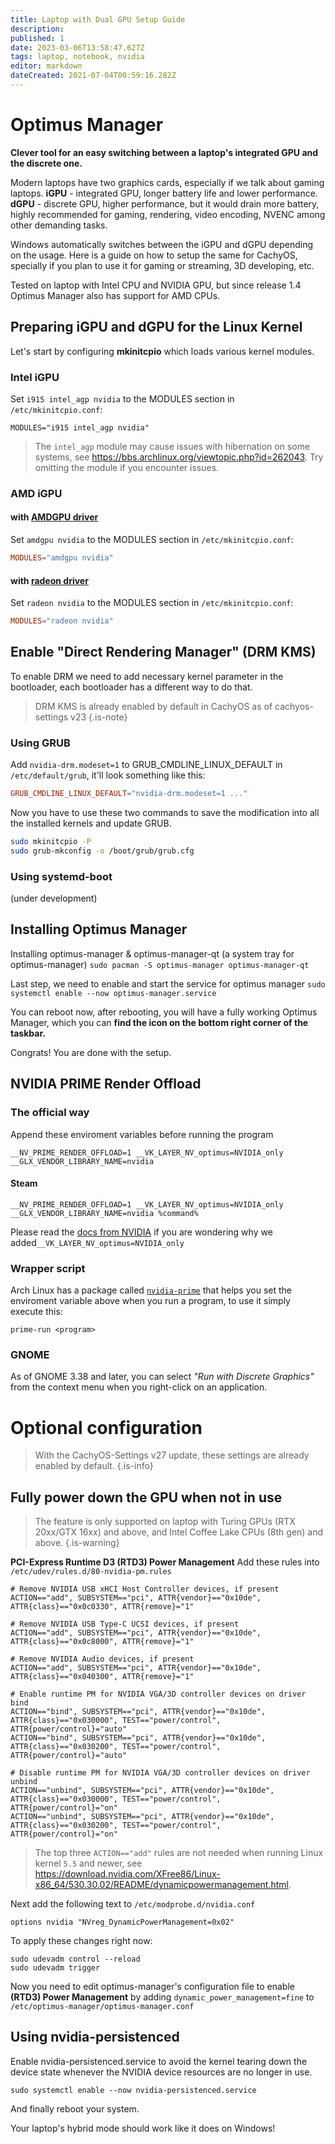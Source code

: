 ```yaml
---
title: Laptop with Dual GPU Setup Guide
description:
published: 1
date: 2023-03-06T13:58:47.627Z
tags: laptop, notebook, nvidia
editor: markdown
dateCreated: 2021-07-04T00:59:16.282Z
---
```


# Optimus Manager

**Clever tool for an easy switching between a laptop's integrated GPU and the discrete one.**

Modern laptops have two graphics cards, especially if we talk about gaming laptops.
**iGPU** - integrated GPU, longer battery life and lower performance.
**dGPU** - discrete GPU, higher performance, but it would drain more battery, highly recommended for gaming, rendering, video encoding, NVENC among other demanding tasks.

Windows automatically switches between the iGPU and dGPU depending on the usage.
Here is a guide on how to setup the same for CachyOS, specially if you plan to use it for gaming or streaming, 3D developing, etc.

Tested on laptop with Intel CPU and NVIDIA GPU, but since release 1.4 Optimus Manager also has support for AMD CPUs.

## Preparing iGPU and dGPU for the Linux Kernel

Let's start by configuring **mkinitcpio** which loads various kernel modules.

### Intel iGPU

Set `i915 intel_agp nvidia` to the MODULES section in `/etc/mkinitcpio.conf`:

```
MODULES="i915 intel_agp nvidia"
```

> The `intel_agp` module may cause issues with hibernation on some systems, see https://bbs.archlinux.org/viewtopic.php?id=262043. Try omitting the module if you encounter issues.

### AMD iGPU

#### with [AMDGPU driver](https://wiki.archlinux.org/title/AMDGPU)

Set `amdgpu nvidia` to the MODULES section in `/etc/mkinitcpio.conf`:

```conf
MODULES="amdgpu nvidia"
```

<!---
TODO: is the old radeon really support PRIME?
-->

#### with [radeon driver](https://wiki.archlinux.org/title/ATI)

Set `radeon nvidia` to the MODULES section in `/etc/mkinitcpio.conf`:

```conf
MODULES="radeon nvidia"
```

## Enable "Direct Rendering Manager" (DRM KMS)

To enable DRM we need to add necessary kernel parameter in the bootloader, each bootloader has a different way to do that.

> DRM KMS is already enabled by default in CachyOS as of cachyos-settings v23
> {.is-note}

### Using GRUB

Add `nvidia-drm.modeset=1` to GRUB_CMDLINE_LINUX_DEFAULT in `/etc/default/grub`, it'll look something like this:

```conf
GRUB_CMDLINE_LINUX_DEFAULT="nvidia-drm.modeset=1 ..."
```

Now you have to use these two commands to save the modification into all the installed kernels and update GRUB.

```sh
sudo mkinitcpio -P
sudo grub-mkconfig -o /boot/grub/grub.cfg
```

### Using systemd-boot

(under development)

## Installing Optimus Manager

Installing optimus-manager & optimus-manager-qt (a system tray for optimus-manager)
`sudo pacman -S optimus-manager optimus-manager-qt`

Last step, we need to enable and start the service for optimus manager
`sudo systemctl enable --now optimus-manager.service`

You can reboot now, after rebooting, you will have a fully working Optimus Manager, which you can **find the icon on the bottom right corner of the taskbar.**

Congrats! You are done with the setup.

## NVIDIA PRIME Render Offload

### The official way

Append these enviroment variables before running the program

```
__NV_PRIME_RENDER_OFFLOAD=1 __VK_LAYER_NV_optimus=NVIDIA_only __GLX_VENDOR_LIBRARY_NAME=nvidia
```

#### Steam

```
__NV_PRIME_RENDER_OFFLOAD=1 __VK_LAYER_NV_optimus=NVIDIA_only __GLX_VENDOR_LIBRARY_NAME=nvidia %command%
```

Please read the [docs from NVIDIA](https://download.nvidia.com/XFree86/Linux-x86_64/435.17/README/primerenderoffload.html) if you are wondering why we added`__VK_LAYER_NV_optimus=NVIDIA_only`

### Wrapper script

Arch Linux has a package called [`nvidia-prime`](https://archlinux.org/packages/extra/any/nvidia-prime/) that helps you set the enviroment variable above when you run a program, to use it simply execute this:

```
prime-run <program>
```

### GNOME

As of GNOME 3.38 and later, you can select _"Run with Discrete Graphics"_ from the context menu when you right-click on an application.

# Optional configuration

> With the CachyOS-Settings v27 update, these settings are already enabled by default.
> {.is-info}

## Fully power down the GPU when not in use

> The feature is only supported on laptop with Turing GPUs (RTX 20xx/GTX 16xx) and above, and Intel Coffee Lake CPUs (8th gen) and above.
> {.is-warning}

**PCI-Express Runtime D3 (RTD3) Power Management**
Add these rules into `/etc/udev/rules.d/80-nvidia-pm.rules`

```
# Remove NVIDIA USB xHCI Host Controller devices, if present
ACTION=="add", SUBSYSTEM=="pci", ATTR{vendor}=="0x10de", ATTR{class}=="0x0c0330", ATTR{remove}="1"

# Remove NVIDIA USB Type-C UCSI devices, if present
ACTION=="add", SUBSYSTEM=="pci", ATTR{vendor}=="0x10de", ATTR{class}=="0x0c8000", ATTR{remove}="1"

# Remove NVIDIA Audio devices, if present
ACTION=="add", SUBSYSTEM=="pci", ATTR{vendor}=="0x10de", ATTR{class}=="0x040300", ATTR{remove}="1"

# Enable runtime PM for NVIDIA VGA/3D controller devices on driver bind
ACTION=="bind", SUBSYSTEM=="pci", ATTR{vendor}=="0x10de", ATTR{class}=="0x030000", TEST=="power/control", ATTR{power/control}="auto"
ACTION=="bind", SUBSYSTEM=="pci", ATTR{vendor}=="0x10de", ATTR{class}=="0x030200", TEST=="power/control", ATTR{power/control}="auto"

# Disable runtime PM for NVIDIA VGA/3D controller devices on driver unbind
ACTION=="unbind", SUBSYSTEM=="pci", ATTR{vendor}=="0x10de", ATTR{class}=="0x030000", TEST=="power/control", ATTR{power/control}="on"
ACTION=="unbind", SUBSYSTEM=="pci", ATTR{vendor}=="0x10de", ATTR{class}=="0x030200", TEST=="power/control", ATTR{power/control}="on"

```

> The top three `ACTION=="add"` rules are not needed when running Linux kernel `5.5` and newer, see https://download.nvidia.com/XFree86/Linux-x86_64/530.30.02/README/dynamicpowermanagement.html.

Next add the following text to `/etc/modprobe.d/nvidia.conf`

```
options nvidia "NVreg_DynamicPowerManagement=0x02"
```

To apply these changes right now:

```
sudo udevadm control --reload
sudo udevadm trigger
```

Now you need to edit optimus-manager's configuration file to enable **(RTD3) Power Management** by adding `dynamic_power_management=fine` to `/etc/optimus-manager/optimus-manager.conf`

## Using nvidia-persistenced

Enable nvidia-persistenced.service to avoid the kernel tearing down the device state whenever the NVIDIA device resources are no longer in use.

```
sudo systemctl enable --now nvidia-persistenced.service
```

And finally reboot your system.

Your laptop's hybrid mode should work like it does on Windows!
